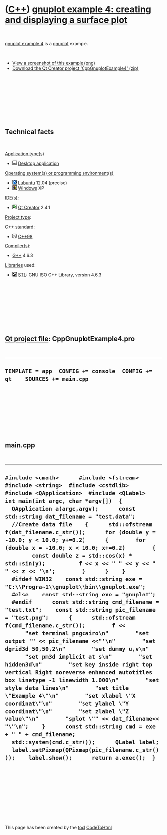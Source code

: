 



 

 

 

 

 

([C++](Cpp.htm)) [gnuplot example 4: creating and displaying a surface plot](CppGnuplotExample4.htm)
====================================================================================================

 

[gnuplot example 4](CppGnuplotExample4.htm) is a
[gnuplot](CppGnuplot.htm) example.

 

-   [View a screenshot of this example (png)](CppGnuplotExample4.png)
-   [Download the Qt Creator project
    'CppGnuplotExample4' (zip)](CppGnuplotExample4.zip)

 

 

 

 

 

Technical facts
---------------

 

[Application type(s)](CppApplication.htm)

-   ![Desktop](PicDesktop.png) [Desktop
    application](CppDesktopApplication.htm)

[Operating system(s) or programming environment(s)](CppOs.htm)

-   ![Lubuntu](PicLubuntu.png) [Lubuntu](CppLubuntu.htm) 12.04 (precise)
-   ![Windows](PicWindows.png) [Windows](CppWindows.htm) XP

[IDE(s)](CppIde.htm):

-   ![Qt Creator](PicQtCreator.png) [Qt Creator](CppQtCreator.htm) 2.4.1

[Project type](CppQtProjectType.htm):

[C++ standard](CppStandard.htm):

-   ![C++98](PicCpp98.png) [C++98](Cpp98.htm)

[Compiler(s)](CppCompiler.htm):

-   [G++](CppGpp.htm) 4.6.3

[Libraries](CppLibrary.htm) used:

-   ![STL](PicStl.png) [STL](CppStl.htm): GNU ISO C++ Library, version
    4.6.3

 

 

 

 

 

[Qt project file](CppQtProjectFile.htm): CppGnuplotExample4.pro
---------------------------------------------------------------

 

  -------------------------------------------------------------------------------
  ` TEMPLATE = app  CONFIG += console  CONFIG += qt    SOURCES += main.cpp    `
  -------------------------------------------------------------------------------

 

 

 

 

 

main.cpp
--------

 

  --------------------------------------------------------------------------------------------------------------------------------------------------------------------------------------------------------------------------------------------------------------------------------------------------------------------------------------------------------------------------------------------------------------------------------------------------------------------------------------------------------------------------------------------------------------------------------------------------------------------------------------------------------------------------------------------------------------------------------------------------------------------------------------------------------------------------------------------------------------------------------------------------------------------------------------------------------------------------------------------------------------------------------------------------------------------------------------------------------------------------------------------------------------------------------------------------------------------------------------------------------------------------------------------------------------------------------------------------------------------------------------------------------------------------------------------------------------------------------------------------------------------------------------------------------------------------------------------------------------------------------------------------------
  ` #include <cmath>      #include <fstream>  #include <string>  #include <cstdlib>  #include <QApplication>  #include <QLabel>    int main(int argc, char *argv[])  {    QApplication a(argc,argv);      const std::string dat_filename = "test.data";      //Create data file    {      std::ofstream f(dat_filename.c_str());      for (double y = -10.0; y < 10.0; y+=0.2)      {        for (double x = -10.0; x < 10.0; x+=0.2)        {          const double z = std::cos(x) * std::sin(y);          f << x << " " << y << " " << z << '\n';        }      }    }      #ifdef WIN32    const std::string exe = "C:\\Progra~1\\gnuplot\\bin\\gnuplot.exe";    #else    const std::string exe = "gnuplot";    #endif      const std::string cmd_filename = "test.txt";    const std::string pic_filename = "test.png";      {      std::ofstream f(cmd_filename.c_str());        f <<        "set terminal pngcairo\n"        "set output '" << pic_filename <<"'\n"        "set dgrid3d 50,50,2\n"        "set dummy u,v\n"        "set pm3d implicit at s\n"        "set hidden3d\n"        "set key inside right top vertical Right noreverse enhanced autotitles box linetype -1 linewidth 1.000\n"        "set style data lines\n"        "set title \"Example 4\"\n"        "set xlabel \"X coordinat\"\n"        "set ylabel \"Y coordinat\"\n"        "set zlabel \"Z value\"\n"        "splot \"" << dat_filename<< "\"\n";    }      const std::string cmd = exe + " " + cmd_filename;      std::system(cmd.c_str());      QLabel label;    label.setPixmap(QPixmap(pic_filename.c_str()));    label.show();      return a.exec();  }  `
  --------------------------------------------------------------------------------------------------------------------------------------------------------------------------------------------------------------------------------------------------------------------------------------------------------------------------------------------------------------------------------------------------------------------------------------------------------------------------------------------------------------------------------------------------------------------------------------------------------------------------------------------------------------------------------------------------------------------------------------------------------------------------------------------------------------------------------------------------------------------------------------------------------------------------------------------------------------------------------------------------------------------------------------------------------------------------------------------------------------------------------------------------------------------------------------------------------------------------------------------------------------------------------------------------------------------------------------------------------------------------------------------------------------------------------------------------------------------------------------------------------------------------------------------------------------------------------------------------------------------------------------------------------

 

 

 

 

 





 




This page has been created by the [tool](Tools.htm)
[CodeToHtml](ToolCodeToHtml.htm)
